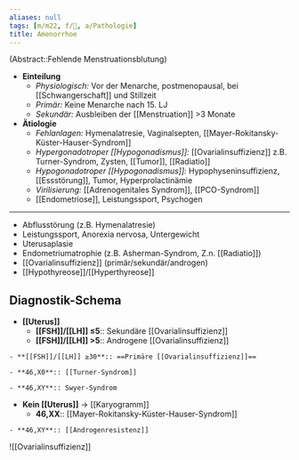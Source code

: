 ```yaml
---
aliases: null
tags: [m/m22, f/🦩, a/Pathologie]
title: Amenorrhoe
---
```

(Abstract::Fehlende Menstruationsblutung)
- **Einteilung**
	- *Physiologisch:* Vor der Menarche, postmenopausal, bei [[Schwangerschaft]] und Stillzeit
	- *Primär:* Keine Menarche nach 15. LJ
	- *Sekundär:* Ausbleiben der [[Menstruation]] >3 Monate
- **Ätiologie**
	- *Fehlanlagen:* Hymenalatresie, Vaginalsepten, [[Mayer-Rokitansky-Küster-Hauser-Syndrom]]
	- *Hypergonadotroper [[Hypogonadismus]]:* [[Ovarialinsuffizienz]] z.B. Turner-Syndrom, Zysten, [[Tumor]], [[Radiatio]]
	- *Hypogonadotroper [[Hypogonadismus]]:* Hypophyseninsuffizienz, [[Essstörung]], Tumor, Hyperprolactinämie
	- *Virilisierung:* [[Adrenogenitales Syndrom]], [[PCO-Syndrom]]
	- [[Endometriose]], Leistungssport, Psychogen

---
- Abflusstörung (z.B. Hymenalatresie)
- Leistungssport, Anorexia nervosa, Untergewicht
- Uterusaplasie
- Endometriumatrophie (z.B. Asherman-Syndrom, Z.n. [[Radiatio]])
- [[Ovarialinsuffizienz]] (primär/sekundär/androgen)
- [[Hypothyreose]]/[[Hyperthyreose]]


## Diagnostik-Schema
- **[[Uterus]]**
	- **[[FSH]]/[[LH]] ≤5**:: Sekundäre [[Ovarialinsuffizienz]]
	- **[[FSH]]/[[LH]] >5**:: Androgene [[Ovarialinsuffizienz]]
<!--SR:!2023-01-05,1,230-->
	- **[[FSH]]/[[LH]] ≥30**:: ==Primäre [[Ovarialinsuffizienz]]==
<!--SR:!2023-01-07,3,250-->
	- **46,X0**:: [[Turner-Syndrom]]
<!--SR:!2023-01-08,4,270-->
	- **46,XY**:: Swyer-Syndrom
- **Kein [[Uterus]]** → [[Karyogramm]]
	- **46,XX**:: [[Mayer-Rokitansky-Küster-Hauser-Syndrom]]
<!--SR:!2023-01-26,15,270-->
	- **46,XY**:: [[Androgenresistenz]]
<!--SR:!2023-01-20,9,230-->

![[Ovarialinsuffizienz]]